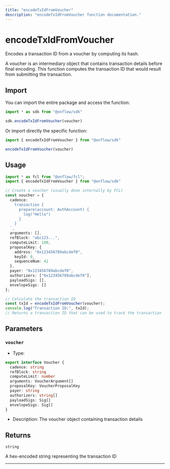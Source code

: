 ```yaml
---
title: "encodeTxIdFromVoucher"
description: "encodeTxIdFromVoucher function documentation."
---
```


<!-- THIS DOCUMENT IS AUTO-GENERATED FROM [onflow/sdk/src/encode/encode.ts](https://github.com/onflow/fcl-js/tree/master/packages/sdk/src/encode/encode.ts). DO NOT EDIT MANUALLY -->

# encodeTxIdFromVoucher

Encodes a transaction ID from a voucher by computing its hash.

A voucher is an intermediary object that contains transaction details before final encoding.
This function computes the transaction ID that would result from submitting the transaction.

## Import

You can import the entire package and access the function:

```typescript
import * as sdk from "@onflow/sdk"

sdk.encodeTxIdFromVoucher(voucher)
```

Or import directly the specific function:

```typescript
import { encodeTxIdFromVoucher } from "@onflow/sdk"

encodeTxIdFromVoucher(voucher)
```

## Usage

```typescript
import * as fcl from "@onflow/fcl";
import { encodeTxIdFromVoucher } from "@onflow/sdk"

// Create a voucher (usually done internally by FCL)
const voucher = {
  cadence: `
    transaction {
      prepare(account: AuthAccount) {
        log("Hello")
      }
    }
  `,
  arguments: [],
  refBlock: "abc123...",
  computeLimit: 100,
  proposalKey: {
    address: "0x123456789abcdef0",
    keyId: 0,
    sequenceNum: 42
  },
  payer: "0x123456789abcdef0",
  authorizers: ["0x123456789abcdef0"],
  payloadSigs: [],
  envelopeSigs: []
};

// Calculate the transaction ID
const txId = encodeTxIdFromVoucher(voucher);
console.log("Transaction ID:", txId);
// Returns a transaction ID that can be used to track the transaction
```

## Parameters

### `voucher` 


- Type: 
```typescript
export interface Voucher {
  cadence: string
  refBlock: string
  computeLimit: number
  arguments: VoucherArgument[]
  proposalKey: VoucherProposalKey
  payer: string
  authorizers: string[]
  payloadSigs: Sig[]
  envelopeSigs: Sig[]
}
```
- Description: The voucher object containing transaction details


## Returns

`string`


A hex-encoded string representing the transaction ID

---